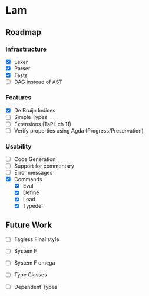 # Lam
## Roadmap
### Infrastructure
  - [x] Lexer
  - [x] Parser
  - [x] Tests
  - [ ] DAG instead of AST

### Features
  - [x] De Bruijn Indices
  - [ ] Simple Types
  - [ ] Extensions (TaPL ch 11)
  - [ ] Verify properties using Agda (Progress/Preservation)

### Usability
  - [ ] Code Generation
  - [ ] Support for commentary
  - [ ] Error messages
  - [x] Commands
    - [x] Eval
    - [x] Define
    - [x] Load
    - [x] Typedef

## Future Work
  - [ ] Tagless Final style
  - [ ] System F
  - [ ] System F omega
  - [ ] Type Classes
  - [ ] Dependent Types

